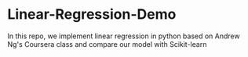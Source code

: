 # Linear-Regression-Demo
In this repo, we implement linear regression in python based on Andrew Ng's Coursera class and compare our model with Scikit-learn
